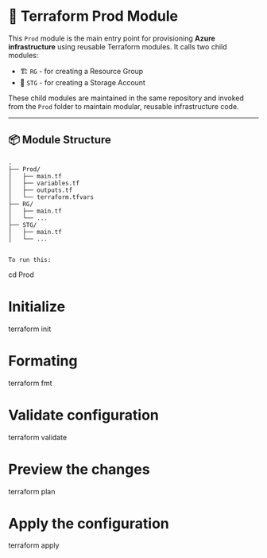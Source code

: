 # 📁 Terraform Prod Module

This `Prod` module is the main entry point for provisioning **Azure infrastructure** using reusable Terraform modules. It calls two child modules:

- 🏗️ `RG` - for creating a Resource Group
- 💾 `STG` - for creating a Storage Account

These child modules are maintained in the same repository and invoked from the `Prod` folder to maintain modular, reusable infrastructure code.

---

## 📦 Module Structure

```plaintext
.
├── Prod/
│   ├── main.tf
│   ├── variables.tf
│   ├── outputs.tf
│   └── terraform.tfvars
├── RG/
│   ├── main.tf
│   └── ...
├── STG/
│   ├── main.tf
│   └── ...


To run this:

```
cd Prod

# Initialize
terraform init

# Formating
terraform fmt

# Validate configuration
terraform validate

# Preview the changes
terraform plan

# Apply the configuration
terraform apply
```
